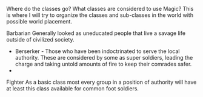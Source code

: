 Where do the classes go?  What classes are considered to use Magic? This is where I will try to organize the classes and sub-classes in the world with possible world placement.

Barbarian
	Generally looked as uneducated people that live a savage life outside of civilized society.
- Berserker - Those who have been indoctrinated to serve the local authority.  These are considered by some as super soldiers, leading the charge and taking untold amounts of fire to keep their comrades safer.  
- 

Fighter
	As a basic class most every group in a position of authority will have at least this class available for common foot soldiers.

